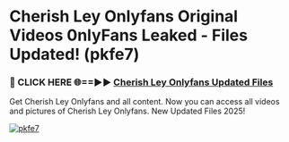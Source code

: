 # Cherish Ley Onlyfans Original Videos 0nlyFans Leaked - Files Updated! (pkfe7)

<h3>🔴 CLICK HERE 🌐==►► <a href="https://tinyurl.com/x26r9saj" rel="nofollow">Cherish Ley Onlyfans Updated Files</a></h3>

Get Cherish Ley Onlyfans and all content. Now you can access all videos and pictures of Cherish Ley Onlyfans. New Updated Files 2025!

[![pkfe7](https://i.imgur.com/LkgZPqh.gif)](https://tinyurl.com/x26r9saj)
